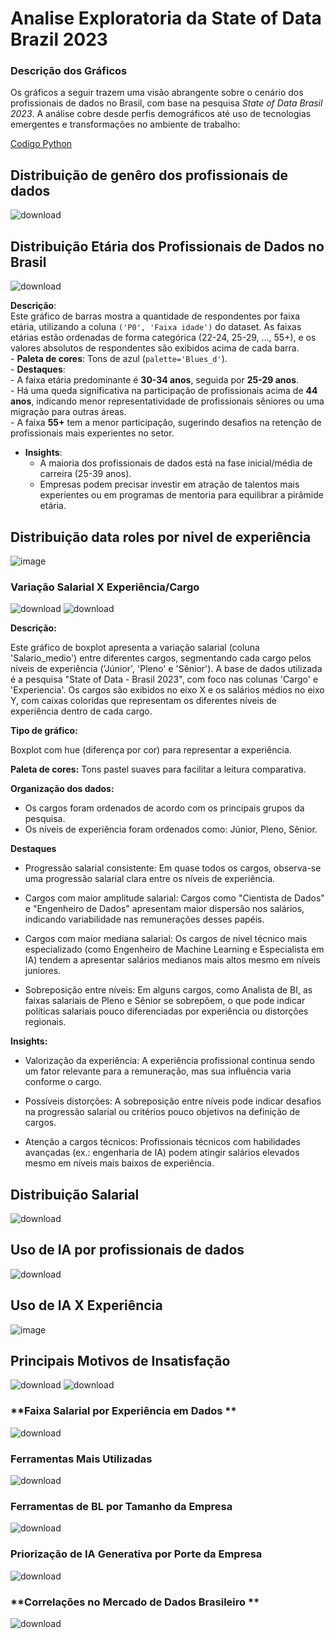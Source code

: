 
# Analise Exploratoria da State of Data Brazil 2023 

###     **Descrição dos Gráficos**

  Os gráficos a seguir trazem uma visão abrangente sobre o cenário dos profissionais de dados no Brasil, com base na pesquisa *State of Data Brasil 2023*. A análise cobre desde perfis demográficos até uso de tecnologias emergentes e transformações no ambiente de trabalho:
  
[Codigo Python](/src/AnaliseExploratoriaDeDadosCodigo/base_principal/Explicação_Analise_Exploratoria_de_dados_State_of_base_Brazil_2023.md)


## **Distribuição de genêro dos profissionais de dados**

![download](https://github.com/user-attachments/assets/5acfee10-d566-4505-bbc1-fcfabc961ab3)

## **Distribuição Etária dos Profissionais de Dados no Brasil**
![download](https://github.com/user-attachments/assets/fdea1642-161f-4395-842e-c2099ba19921)

**Descrição**:  
     Este gráfico de barras mostra a quantidade de respondentes por faixa etária, utilizando a coluna `('P0', 'Faixa idade')` do dataset. As faixas etárias estão ordenadas de forma categórica (22-24, 25-29, ..., 55+), e os valores absolutos de respondentes são exibidos acima de cada barra.  
     - **Paleta de cores**: Tons de azul (`palette='Blues_d'`).  
     - **Destaques**:  
       - A faixa etária predominante é **30-34 anos**, seguida por **25-29 anos**.  
       - Há uma queda significativa na participação de profissionais acima de **44 anos**, indicando menor representatividade de profissionais sêniores ou uma migração para outras áreas.  
       - A faixa **55+** tem a menor participação, sugerindo desafios na retenção de profissionais mais experientes no setor.  

   - **Insights**:  
     - A maioria dos profissionais de dados está na fase inicial/média de carreira (25-39 anos).  
     - Empresas podem precisar investir em atração de talentos mais experientes ou em programas de mentoria para equilibrar a pirâmide etária.  

## **Distribuição data roles por nivel de experiência**


![image](https://github.com/user-attachments/assets/e6d193c8-eeb0-47f4-b859-319f65ecc74c)


### **Variação Salarial X Experiência/Cargo**

![download](https://github.com/user-attachments/assets/fad78574-d78a-4f7c-9828-e93f1235e1e4)
![download](https://github.com/user-attachments/assets/157c7fdb-ba78-4829-a4d9-5a0e7b4ed12c)

**Descrição:**

Este gráfico de boxplot apresenta a variação salarial (coluna 'Salario_medio') entre diferentes cargos, segmentando cada cargo pelos níveis de experiência ('Júnior', 'Pleno' e 'Sênior'). A base de dados utilizada é a pesquisa "State of Data - Brasil 2023", com foco nas colunas 'Cargo' e 'Experiencia'. Os cargos são exibidos no eixo X e os salários médios no eixo Y, com caixas coloridas que representam os diferentes níveis de experiência dentro de cada cargo.

**Tipo de gráfico:**

Boxplot com hue (diferença por cor) para representar a experiência.

**Paleta de cores:** Tons pastel suaves para facilitar a leitura comparativa.

**Organização dos dados:**

* Os cargos foram ordenados de acordo com os principais grupos da pesquisa.
* Os níveis de experiência foram ordenados como: Júnior, Pleno, Sênior.

**Destaques**

* Progressão salarial consistente: Em quase todos os cargos, observa-se uma progressão salarial clara entre os níveis de experiência.

* Cargos com maior amplitude salarial: Cargos como "Cientista de Dados" e "Engenheiro de Dados" apresentam maior dispersão nos salários, indicando variabilidade nas remunerações desses papéis.

* Cargos com maior mediana salarial: Os cargos de nível técnico mais especializado (como Engenheiro de Machine Learning e Especialista em IA) tendem a apresentar salários medianos mais altos mesmo em níveis juniores.

* Sobreposição entre níveis: Em alguns cargos, como Analista de BI, as faixas salariais de Pleno e Sênior se sobrepõem, o que pode indicar políticas salariais pouco diferenciadas por experiência ou distorções regionais.

**Insights:**

* Valorização da experiência: A experiência profissional continua sendo um fator relevante para a remuneração, mas sua influência varia conforme o cargo.

* Possíveis distorções: A sobreposição entre níveis pode indicar desafios na progressão salarial ou critérios pouco objetivos na definição de cargos.

* Atenção a cargos técnicos: Profissionais técnicos com habilidades avançadas (ex.: engenharia de IA) podem atingir salários elevados mesmo em níveis mais baixos de experiência.


## **Distribuição Salarial**

![download](https://github.com/user-attachments/assets/8c9596ef-2dfd-4944-a6b8-76f21a5c834b)




## **Uso de IA por profissionais de dados**

![download](https://github.com/user-attachments/assets/4a90da1b-d863-4dca-a7c0-cef3b9246a3f)



## **Uso de IA X Experiência**


![image](https://github.com/user-attachments/assets/2c91693d-e04b-41c3-87eb-0edf69a43b16)


## **Principais Motivos de Insatisfação**

![download](https://github.com/user-attachments/assets/7acb92ab-7eef-46a4-9e6e-f66f05acd8ed)
![download](https://github.com/user-attachments/assets/d6190403-29c9-4ea4-b794-c8b73874e790)


### **Faixa Salarial por Experiência em Dados **

![download](https://github.com/user-attachments/assets/90be4e22-0469-4dcb-a047-e20f4ab0e86b)

### **Ferramentas Mais Utilizadas**

![download](https://github.com/user-attachments/assets/bb9dfa9b-e029-4641-98cd-5af02c6c337c)

### **Ferramentas de BL por Tamanho da Empresa**

![download](https://github.com/user-attachments/assets/bb9dfa9b-e029-4641-98cd-5af02c6c337c)


### **Priorização de IA Generativa por Porte da Empresa**

![download](https://github.com/user-attachments/assets/e51211be-51ea-4213-8b95-07e5d30813ba)

### **Correlações no Mercado de Dados Brasileiro **


![download](https://github.com/user-attachments/assets/64767d7a-52f0-4bea-96dc-0b3efe951439)
